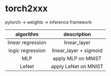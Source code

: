 # torch2xxx

pytorch -> weights -> inference framework



|     algorithm     |      description       |
| :---------------: | :--------------------: |
| linear regression |      linear_layer      |
| logic regression  | linear_layer + sigmoid |
|        MLP        |   apply MLP on MNIST   |
|       LeNet       |  apply LeNet on MNIST  |
